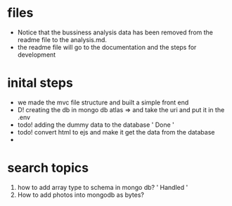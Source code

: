 # files 
- Notice that the bussiness analysis data has been removed from the readme file to the analysis.md. 
- the readme file will go to the documentation and the steps for development

# inital steps
- we made the mvc file structure and built a simple front end
- D! creating the db in mongo db atlas => and take the uri and put it in the .env
- todo! adding the dummy data to the database     ' Done '
- todo! convert html to ejs and make it get the data from the database
- 

# search topics 
1. how to add array type to schema in mongo db?     ' Handled '
2. How to add photos into mongodb as bytes? 

